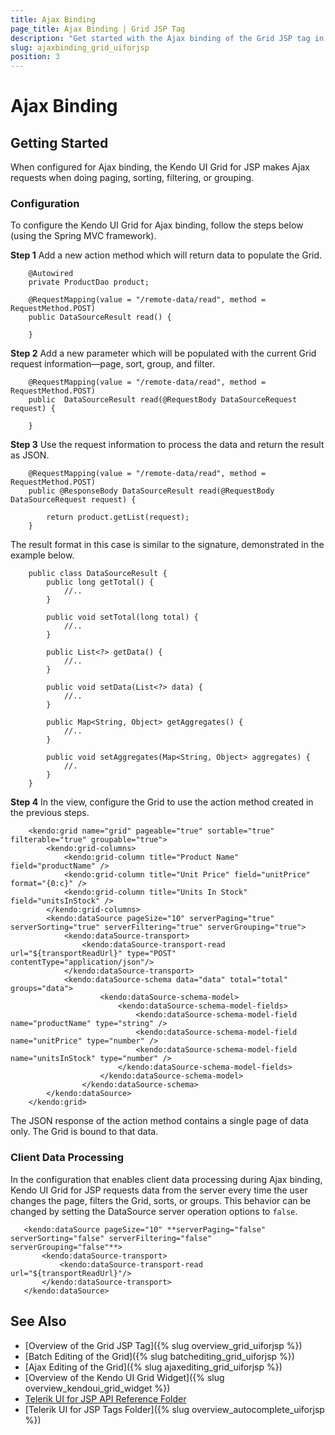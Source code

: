 ```yaml
---
title: Ajax Binding
page_title: Ajax Binding | Grid JSP Tag
description: "Get started with the Ajax binding of the Grid JSP tag in Kendo UI."
slug: ajaxbinding_grid_uiforjsp
position: 3
---
```


# Ajax Binding

## Getting Started

When configured for Ajax binding, the Kendo UI Grid for JSP makes Ajax requests when doing paging, sorting, filtering, or grouping.

### Configuration

To configure the Kendo UI Grid for Ajax binding, follow the steps below (using the Spring MVC framework).

**Step 1** Add a new action method which will return data to populate the Grid.



        @Autowired
        private ProductDao product;

        @RequestMapping(value = "/remote-data/read", method = RequestMethod.POST)
        public DataSourceResult read() {

        }

**Step 2** Add a new parameter which will be populated with the current Grid request information&mdash;page, sort, group, and filter.



        @RequestMapping(value = "/remote-data/read", method = RequestMethod.POST)
        public  DataSourceResult read(@RequestBody DataSourceRequest request) {

        }

**Step 3** Use the request information to process the data and return the result as JSON.



        @RequestMapping(value = "/remote-data/read", method = RequestMethod.POST)
        public @ResponseBody DataSourceResult read(@RequestBody DataSourceRequest request) {

            return product.getList(request);
        }

The result format in this case is similar to the signature, demonstrated in the example below.



        public class DataSourceResult {
            public long getTotal() {
                //..
            }

            public void setTotal(long total) {
                //..
            }

            public List<?> getData() {
                //..
            }

            public void setData(List<?> data) {
                //..
            }

            public Map<String, Object> getAggregates() {
                //..
            }

            public void setAggregates(Map<String, Object> aggregates) {
                //.
            }
        }

**Step 4** In the view, configure the Grid to use the action method created in the previous steps.



        <kendo:grid name="grid" pageable="true" sortable="true" filterable="true" groupable="true">
            <kendo:grid-columns>
                <kendo:grid-column title="Product Name" field="productName" />
                <kendo:grid-column title="Unit Price" field="unitPrice" format="{0:c}" />
                <kendo:grid-column title="Units In Stock" field="unitsInStock" />
            </kendo:grid-columns>
            <kendo:dataSource pageSize="10" serverPaging="true" serverSorting="true" serverFiltering="true" serverGrouping="true">
                <kendo:dataSource-transport>
                    <kendo:dataSource-transport-read url="${transportReadUrl}" type="POST"  contentType="application/json"/>
                </kendo:dataSource-transport>
                <kendo:dataSource-schema data="data" total="total" groups="data">
                        <kendo:dataSource-schema-model>
                            <kendo:dataSource-schema-model-fields>
                                <kendo:dataSource-schema-model-field name="productName" type="string" />
                                <kendo:dataSource-schema-model-field name="unitPrice" type="number" />
                                <kendo:dataSource-schema-model-field name="unitsInStock" type="number" />
                            </kendo:dataSource-schema-model-fields>
                        </kendo:dataSource-schema-model>
                    </kendo:dataSource-schema>
            </kendo:dataSource>
        </kendo:grid>


The JSON response of the action method contains a single page of data only. The Grid is bound to that data.

### Client Data Processing

In the configuration that enables client data processing during Ajax binding, Kendo UI Grid for JSP requests data from the server every time the user changes the page, filters the Grid, sorts, or groups. This behavior can be changed by setting the DataSource server operation options to `false`.



       <kendo:dataSource pageSize="10" **serverPaging="false" serverSorting="false" serverFiltering="false" serverGrouping="false"**>
           <kendo:dataSource-transport>
               <kendo:dataSource-transport-read url="${transportReadUrl}"/>
           </kendo:dataSource-transport>
       </kendo:dataSource>

## See Also

* [Overview of the Grid JSP Tag]({% slug overview_grid_uiforjsp %})
* [Batch Editing of the Grid]({% slug batchediting_grid_uiforjsp %})
* [Ajax Editing of the Grid]({% slug ajaxediting_grid_uiforjsp %})
* [Overview of the Kendo UI Grid Widget]({% slug overview_kendoui_grid_widget %})
* [Telerik UI for JSP API Reference Folder](/api/jsp/autocomplete/animation)
* [Telerik UI for JSP Tags Folder]({% slug overview_autocomplete_uiforjsp %})
